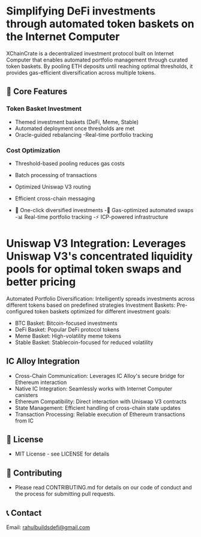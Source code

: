# Simplifying DeFi investments through automated token baskets on the Internet Computer

XChainCrate is a decentralized investment protocol built on Internet Computer that enables automated portfolio management through curated token baskets. By pooling ETH deposits until reaching optimal thresholds, it provides gas-efficient diversification across multiple tokens.

## 🌟 Core Features

### Token Basket Investment
- Themed investment baskets (DeFi, Meme, Stable)
- Automated deployment once thresholds are met
- Oracle-guided rebalancing
-Real-time portfolio tracking

### Cost Optimization

- Threshold-based pooling reduces gas costs
- Batch processing of transactions
- Optimized Uniswap V3 routing
- Efficient cross-chain messaging

- 🎯 One-click diversified investments
-💸 Gas-optimized automated swaps
-📊 Real-time portfolio tracking
-⚡ ICP-powered infrastructure


# Uniswap V3 Integration: Leverages Uniswap V3's concentrated liquidity pools for optimal token swaps and better pricing
Automated Portfolio Diversification: Intelligently spreads investments across different tokens based on predefined strategies
Investment Baskets: Pre-configured token baskets optimized for different investment goals:
- BTC Basket: Bitcoin-focused investments
- DeFi Basket: Popular DeFi protocol tokens
- Meme Basket: High-volatility meme tokens
- Stable Basket: Stablecoin-focused for reduced volatility

## IC Alloy Integration
- Cross-Chain Communication: Leverages IC Alloy's secure bridge for Ethereum interaction
- Native IC Integration: Seamlessly works with Internet Computer canisters
- Ethereum Compatibility: Direct interaction with Uniswap V3 contracts
- State Management: Efficient handling of cross-chain state updates
- Transaction Processing: Reliable execution of Ethereum transactions from IC



## 📄 License
- MIT License - see LICENSE for details

## 🤝 Contributing
- Please read CONTRIBUTING.md for details on our code of conduct and the process for submitting pull requests.


## 📞 Contact

Email: rahulbuildsdefi@gmail.com

